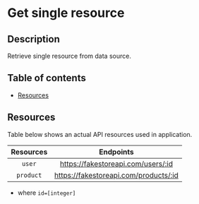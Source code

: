 # Get single resource

## Description

Retrieve single resource from data source.

## Table of contents

- [Resources](#resources)

## Resources

Table below shows an actual API resources used in application.

| Resources |               Endpoints               |
| :-------: | :-----------------------------------: |
|  `user`   |  https://fakestoreapi.com/users/:id   |
| `product` | https://fakestoreapi.com/products/:id |

- where `id=[integer]`
